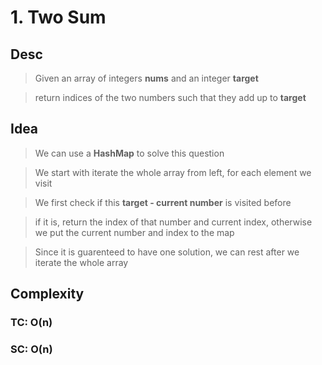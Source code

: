 # 1. Two Sum

## Desc

> Given an array of integers **nums** and an integer **target**

> return indices of the two numbers such that they add up to **target**

## Idea

> We can use a **HashMap** to solve this question

> We start with iterate the whole array from left, for each element we visit

> We first check if this **target - current number** is visited before

> if it is, return the index of that number and current index, otherwise we put the current number and index to the map

> Since it is guarenteed to have one solution, we can rest after we iterate the whole array

## Complexity

### TC: O(n)

### SC: O(n)
